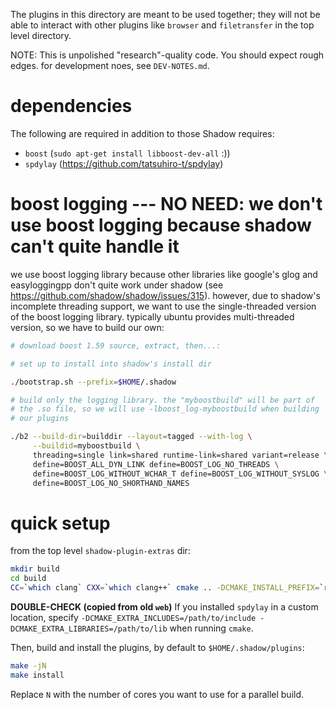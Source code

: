 The plugins in this directory are meant to
be used together; they will not be able to interact with other plugins
like `browser` and `filetransfer` in the top level directory.

NOTE: This is unpolished "research"-quality code. You should expect
rough edges. for development noes, see `DEV-NOTES.md`.

# dependencies

The following are required in addition to those Shadow requires:

* `boost` (`sudo apt-get install libboost-dev-all` :))
* `spdylay` (https://github.com/tatsuhiro-t/spdylay)

# boost logging --- NO NEED: we don't use boost logging because shadow can't quite handle it

we use boost logging library because other libraries like google's
glog and easyloggingpp don't quite work under shadow (see
https://github.com/shadow/shadow/issues/315). however, due to shadow's
incomplete threading support, we want to use the single-threaded
version of the boost logging library. typically ubuntu provides
multi-threaded version, so we have to build our own:

```bash
# download boost 1.59 source, extract, then...:

# set up to install into shadow's install dir

./bootstrap.sh --prefix=$HOME/.shadow

# build only the logging library. the "myboostbuild" will be part of
# the .so file, so we will use -lboost_log-myboostbuild when building
# our plugins

./b2 --build-dir=builddir --layout=tagged --with-log \
     --buildid=myboostbuild \
     threading=single link=shared runtime-link=shared variant=release \
     define=BOOST_ALL_DYN_LINK define=BOOST_LOG_NO_THREADS \
     define=BOOST_LOG_WITHOUT_WCHAR_T define=BOOST_LOG_WITHOUT_SYSLOG \
     define=BOOST_LOG_NO_SHORTHAND_NAMES
```

# quick setup

from the top level `shadow-plugin-extras` dir:
```bash
mkdir build
cd build
CC=`which clang` CXX=`which clang++` cmake .. -DCMAKE_INSTALL_PREFIX=`readlink -f ~`/.shadow
```

**DOUBLE-CHECK (copied from old `web`)** If you installed `spdylay` in a custom location, specify `-DCMAKE_EXTRA_INCLUDES=/path/to/include -DCMAKE_EXTRA_LIBRARIES=/path/to/lib` when running `cmake`.


Then, build and install the plugins, by default to `$HOME/.shadow/plugins`:

```bash
make -jN
make install
```

Replace `N` with the number of cores you want to use for a parallel build.
